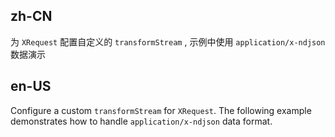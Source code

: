 ## zh-CN

为 `XRequest` 配置自定义的 `transformStream` , 示例中使用 `application/x-ndjson` 数据演示

## en-US

Configure a custom `transformStream` for `XRequest`. The following example demonstrates how to handle `application/x-ndjson` data format.
